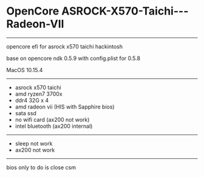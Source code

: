 # OpenCore ASROCK-X570-Taichi---Radeon-VII

----

opencore efi for asrock x570 taichi hackintosh

base on opencore ndk 0.5.9 with config.plist for 0.5.8

MacOS 10.15.4

----
+ asrock x570 taichi
+ amd ryzen7 3700x
+ ddr4 32G x 4
+ amd radeon vii (HIS with Sapphire bios)
+ sata ssd
+ no wifi card (ax200 not work)
+ intel bluetooth (ax200 internal)

----
+ sleep not work
+ ax200 not work

----
bios only to do is close csm
